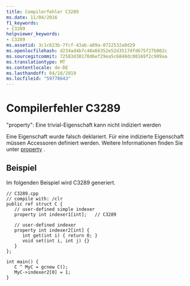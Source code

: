 ```yaml
---
title: Compilerfehler C3289
ms.date: 11/04/2016
f1_keywords:
- C3289
helpviewer_keywords:
- C3289
ms.assetid: 3c1c623b-7fcf-43ab-a89a-8722532a8d29
ms.openlocfilehash: d234ad4b7c48a66352e52d3517dfd675f27b002c
ms.sourcegitcommit: 72583d30170d6ef29ea5c6848dc00169f2c909aa
ms.translationtype: MT
ms.contentlocale: de-DE
ms.lasthandoff: 04/18/2019
ms.locfileid: "59778643"
---
```

# <a name="compiler-error-c3289"></a>Compilerfehler C3289

"property": Eine trivial-Eigenschaft kann nicht indiziert werden

Eine Eigenschaft wurde falsch deklariert. Für eine indizierte Eigenschaft müssen Accessoren definiert werden. Weitere Informationen finden Sie unter [property](../../extensions/property-cpp-component-extensions.md) .

## <a name="example"></a>Beispiel

Im folgenden Beispiel wird C3289 generiert.

```
// C3289.cpp
// compile with: /clr
public ref struct C {
   // user-defined simple indexer
   property int indexer1[int];   // C3289

   // user-defined indexer
   property int indexer2[int] {
      int get(int i) { return 0; }
      void set(int i, int j) {}
   }
};

int main() {
   C ^ MyC = gcnew C();
   MyC->indexer2[0] = 1;
}
```